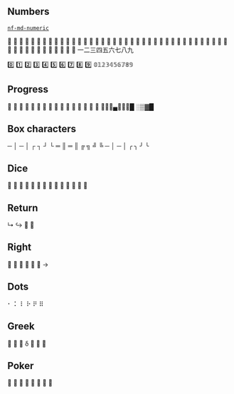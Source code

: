 ## Numbers
[`nf-md-numeric`](https://www.nerdfonts.com/cheat-sheet?q=nf-md-numeric)

󰲠 󰲢 󰲤 󰲦 󰲨 󰲪 󰲬 󰲮 󰲰 󰲲
󰲡 󰲣 󰲥 󰲧 󰲩 󰲫 󰲭 󰲯 󰲱 󰲳
󰎦 󰎩 󰎬 󰎮 󰎰 󰎵 󰎸 󰎻 󰎾 󰏁
󰎤 󰎧 󰎪 󰎭 󰎱 󰎳 󰎶 󰎹 󰎼 󰎿
󰬺 󰬻 󰬼 󰬽 󰬾 󰬿 󰭀 󰭁 󰭂 󰿮
一二三四五六七八九

0️⃣ 1️⃣ 2️⃣ 3️⃣ 4️⃣ 5️⃣ 6️⃣ 7️⃣ 8️⃣ 9️⃣
𝟘𝟙𝟚𝟛𝟜𝟝𝟞𝟟𝟠𝟡

## Progress
󰄰 󰪞 󰪟 󰪠 󰪡 󰪢 󰪣 󰪤 󰪥
󰋙 󰫃 󰫄 󰫅 󰫆 󰫇 󰫈
▁▂▃▄▅▆▇█
░▒▓█

## Box characters
─ │ ─ │ ┌ ┐ ┘ └
═ ║ ═ ║ ╔ ╗ ╝ ╚
─ │ ─ │ ╭ ╮ ╯ ╰

## Dice
󰇊 󰇋 󰇌 󰇍 󰇎 󰇏 󰝮
󱅊 󱅋 󱅌 󱅍 󱅎 󱅏 󱅖

## Return
↳ ↪ 󱞩 󰌑

## Right
   
  
→

## Dots
⠂ ⠅ ⠇ ⠗ ⠟ ⠿

## Greek
󰀫 󰂡 󱃮 δ 󱃠 
󰏿 󰏉

## Poker
󰣎 󰣏 󰣑 
󱢟 󱀝 󱢲 󰋕

